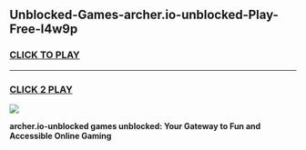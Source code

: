 
## Unblocked-Games-archer.io-unblocked-Play-Free-l4w9p
<h3>
<a href="https://premium76.site?title=archer.io-unblocked&ref=23A">CLICK TO PLAY</a></h3>
<hr>

<h3>
<a href="https://premium76.site?title=archer.io-unblocked&ref=23A">CLICK 2 PLAY</a>
  
</h3>

<a href="https://premium76.site?title=archer.io-unblocked&ref=23A"><img src="https://clearcache.store/games.png"></a>


**archer.io-unblocked games unblocked: Your Gateway to Fun and Accessible Online Gaming**
